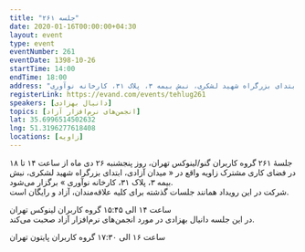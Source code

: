 ```yaml
---
title: "جلسه ۲۶۱"
date: 2020-01-16T00:00:00+04:30
layout: event
type: event
eventNumber: 261
eventDate: 1398-10-26
startTime: 14:00
endTime: 18:00
address: "میدان آزادی، ابتدای بزرگراه شهید لشکری، نبش بیمه ۳، پلاک ۳۱، کارخانه نوآوری"
registerLink: https://evand.com/events/tehlug261
speakers: [دانیال بهزادی]
topics: [انجمن‌های نرم‌افزار آزاد]
lat: 35.6996514502632
lng: 51.3196277618408
locations: [زاویه]
---
```


جلسهٔ ۲۶۱ گروه کاربران گنو/لینوکس تهران، روز پنجشنبه ۲۶ دی ماه از ساعت ۱۴ تا ۱۸ در فضای کاری مشترک زاویه واقع در « میدان آزادی، ابتدای بزرگراه شهید لشکری، نبش بیمه ۳، پلاک ۳۱، کارخانه نوآوری » برگزار می‌شود.  
شرکت در این رویداد همانند جلسات گذشته برای کلیه علاقه‌مندان، آزاد و رایگان است.

ساعت ۱۴ الی ۱۵:۴۵ گروه کاربران لینوکس تهران  
در این جلسه دانیال بهزادی در مورد انجمن‌های نرم‌افزار آزاد صحبت می‌کند.

ساعت ۱۶ الی ۱۷:۳۰ گروه کاربران پایتون تهران
